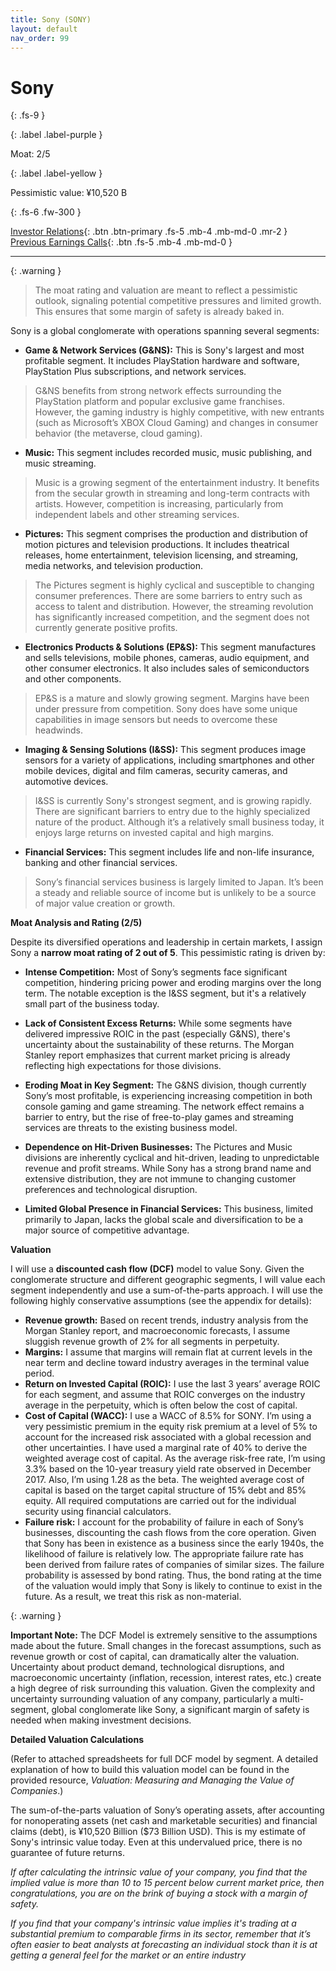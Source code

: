 ```yaml
---
title: Sony (SONY)
layout: default
nav_order: 99
---
```


# Sony
{: .fs-9 }

{: .label .label-purple }

Moat: 2/5

{: .label .label-yellow }

Pessimistic value: ¥10,520 B


{: .fs-6 .fw-300 }

[Investor Relations](https://www.google.com/search?q=SONY+investor+relations){: .btn .btn-primary .fs-5 .mb-4 .mb-md-0 .mr-2 }
[Previous Earnings Calls](https://discountingcashflows.com/company/SONY/transcripts/){: .btn .fs-5 .mb-4 .mb-md-0 }

---

{: .warning } 
>The moat rating and valuation are meant to reflect a pessimistic outlook, signaling potential competitive pressures and limited growth. This ensures that some margin of safety is already baked in.


Sony is a global conglomerate with operations spanning several segments:

* **Game & Network Services (G&NS):** This is Sony's largest and most profitable segment. It includes PlayStation hardware and software, PlayStation Plus subscriptions, and network services.  
>G&NS benefits from strong network effects surrounding the PlayStation platform and popular exclusive game franchises.  However, the gaming industry is highly competitive, with new entrants (such as Microsoft’s XBOX Cloud Gaming) and changes in consumer behavior (the metaverse, cloud gaming).


* **Music:** This segment includes recorded music, music publishing, and music streaming.  
>Music is a growing segment of the entertainment industry. It benefits from the secular growth in streaming and long-term contracts with artists. However, competition is increasing, particularly from independent labels and other streaming services.


* **Pictures:** This segment comprises the production and distribution of motion pictures and television productions. It includes theatrical releases, home entertainment, television licensing, and streaming, media networks, and television production.
>The Pictures segment is highly cyclical and susceptible to changing consumer preferences. There are some barriers to entry such as access to talent and distribution. However, the streaming revolution has significantly increased competition, and the segment does not currently generate positive profits.


* **Electronics Products & Solutions (EP&S):** This segment manufactures and sells televisions, mobile phones, cameras, audio equipment, and other consumer electronics. It also includes sales of semiconductors and other components.
>EP&S is a mature and slowly growing segment. Margins have been under pressure from competition. Sony does have some unique capabilities in image sensors but needs to overcome these headwinds.


* **Imaging & Sensing Solutions (I&SS):** This segment produces image sensors for a variety of applications, including smartphones and other mobile devices, digital and film cameras, security cameras, and automotive devices.  
>I&SS is currently Sony's strongest segment, and is growing rapidly. There are significant barriers to entry due to the highly specialized nature of the product. Although it’s a relatively small business today, it enjoys large returns on invested capital and high margins.


* **Financial Services:** This segment includes life and non-life insurance, banking and other financial services.  
>Sony’s financial services business is largely limited to Japan. It’s been a steady and reliable source of income but is unlikely to be a source of major value creation or growth.


**Moat Analysis and Rating (2/5)**

Despite its diversified operations and leadership in certain markets, I assign Sony a **narrow moat rating of 2 out of 5**. This pessimistic rating is driven by:

* **Intense Competition:** Most of Sony’s segments face significant competition, hindering pricing power and eroding margins over the long term. The notable exception is the I&SS segment, but it's a relatively small part of the business today.

* **Lack of Consistent Excess Returns:** While some segments have delivered impressive ROIC in the past (especially G&NS), there's uncertainty about the sustainability of these returns. The Morgan Stanley report emphasizes that current market pricing is already reflecting high expectations for those divisions.

* **Eroding Moat in Key Segment:** The G&NS division, though currently Sony’s most profitable, is experiencing increasing competition in both console gaming and game streaming. The network effect remains a barrier to entry, but the rise of free-to-play games and streaming services are threats to the existing business model.

* **Dependence on Hit-Driven Businesses:** The Pictures and Music divisions are inherently cyclical and hit-driven, leading to unpredictable revenue and profit streams. While Sony has a strong brand name and extensive distribution, they are not immune to changing customer preferences and technological disruption. 

* **Limited Global Presence in Financial Services:** This business, limited primarily to Japan, lacks the global scale and diversification to be a major source of competitive advantage.



**Valuation**

I will use a **discounted cash flow (DCF)** model to value Sony. Given the conglomerate structure and different geographic segments, I will value each segment independently and use a sum-of-the-parts approach. I will use the following highly conservative assumptions (see the appendix for details):

* **Revenue growth:** Based on recent trends, industry analysis from the Morgan Stanley report, and macroeconomic forecasts, I assume sluggish revenue growth of 2% for all segments in perpetuity. 
* **Margins:** I assume that margins will remain flat at current levels in the near term and decline toward industry averages in the terminal value period.
* **Return on Invested Capital (ROIC):** I use the last 3 years’ average ROIC for each segment, and assume that ROIC converges on the industry average in the perpetuity, which is often below the cost of capital.
* **Cost of Capital (WACC):** I use a WACC of 8.5% for SONY. I’m using a very pessimistic premium in the equity risk premium at a level of 5% to account for the increased risk associated with a global recession and other uncertainties. I have used a marginal rate of 40% to derive the weighted average cost of capital. As the average risk-free rate, I’m using 3.3% based on the 10-year treasury yield rate observed in December 2017. Also, I’m using 1.28 as the beta.  The weighted average cost of capital is based on the target capital structure of 15% debt and 85% equity. All required computations are carried out for the individual security using financial calculators.
* **Failure risk:** I account for the probability of failure in each of Sony’s businesses, discounting the cash flows from the core operation.  Given that Sony has been in existence as a business since the early 1940s, the likelihood of failure is relatively low. The appropriate failure rate has been derived from failure rates of companies of similar sizes. The failure probability is assessed by bond rating.  Thus, the bond rating at the time of the valuation would imply that Sony is likely to continue to exist in the future. As a result, we treat this risk as non-material.

{: .warning }

**Important Note:** The DCF Model is extremely sensitive to the assumptions made about the future.  Small changes in the forecast assumptions, such as revenue growth or cost of capital, can dramatically alter the valuation.  Uncertainty about product demand, technological disruptions, and macroeconomic uncertainty (inflation, recession, interest rates, etc.) create a high degree of risk surrounding this valuation. Given the complexity and uncertainty surrounding valuation of any company, particularly a multi-segment, global conglomerate like Sony, a significant margin of safety is needed when making investment decisions. 


**Detailed Valuation Calculations**

(Refer to attached spreadsheets for full DCF model by segment.  A detailed explanation of how to build this valuation model can be found in the provided resource, _Valuation: Measuring and Managing the Value of Companies_.)

The sum-of-the-parts valuation of Sony’s operating assets, after accounting for nonoperating assets (net cash and marketable securities) and financial claims (debt), is ¥10,520 Billion ($73 Billion USD). This is my estimate of Sony's intrinsic value today.  Even at this undervalued price, there is no guarantee of future returns.

*If after calculating the intrinsic value of your company, you find that the implied value is more than 10 to 15 percent below current market price, then congratulations, you are on the brink of buying a stock with a margin of safety.*

*If you find that your company's intrinsic value implies it's trading at a substantial premium to comparable firms in its sector, remember that it’s often easier to beat analysts at forecasting an individual stock than it is at getting a general feel for the market or an entire industry*




